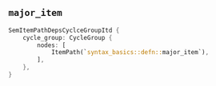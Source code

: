 ## `major_item`

```rust
SemItemPathDepsCyclceGroupItd {
    cycle_group: CycleGroup {
        nodes: [
            ItemPath(`syntax_basics::defn::major_item`),
        ],
    },
}
```
